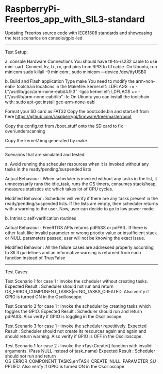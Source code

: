 # RaspberryPi-Freertos_app_with_SIL3-standard
Updating Freertos source code with IEC61508 standards and showcasing the test scenarios on console/gpio-led

---------------------------------------------------------------------
Test Setup:

a. console Hardware Connections
     You should have ttl-to-rs232 cable to use mini-uart. Connect 5v, tx, rx, gnd pins from RPI3 to ttl cable.
     On Ubuntu, run minicom
       sudo killall -9 minicom ; sudo minicom --device /dev/ttyUSB0
     
b. Build and Flash application
    Type make
    You need to modify the arm-non-eabi- toolchain locations in the Makefile:
    kernel.elf: LDFLAGS += -L"/usr/lib/gcc/arm-none-eabi/4.9.3" -lgcc
    kernel.elf: LDFLAGS += -L"/usr/lib/arm-none-eabi/lib" -lc
    On Ubuntu you can install the toolchain with: sudo apt-get install gcc-arm-none-eabi

   Format your SD card as FAT32
   Copy the bootcode.bin and start.elf from here https://github.com/raspberrypi/firmware/tree/master/boot

   Copy the config.txt from /boot_stuff onto the SD card to fix over/underscanning

   Copy the kernel7.img generated by make
   
-------------------------------------------------------------------------
Scenarios that are simulated and tested

  a. Avoid running the scheduler resources when it is invoked without any tasks in the ready/pending/suspended lists 

  Actual Behaviour : When scheduler is invoked without any tasks in the list, it unnecessarily runs the idle_task, runs the OS   timers, consumes stack/heap, measures statistics etc which takes lot of CPU cycles.

  Modified Behavior : Scheduler will verify if there are any tasks present in the ready/pending/suspended lists. If the lists are   empty, then scheduler returns with a warning to the user. Now, user can decide to go to low power mode. 

  b. Intrinsic self-verification routines

  Actual Behaviour : FreeRTOS APIs returns pdPASS or pdFAIL. If there is other fault like invalid parameter or wrong priority value   or insufficient stack or NULL parameters passed, user will not be knowing the exact issue.

  Modified Behavior : All the failure cases are addressed properly according to SIL3 guidelines and an informative warning is     returned from each function instead of True/False

------------------------------------------------------------------------------
Test Cases:

Test Scenario 1 for case 1 : Invoke the scheduler without creating tasks.
Expected Result            : Scheduler should not run and return OS_ERROR_COMPONENT_TASKS|errNO_TASKS_CREATED.
                             Also verify if GPIO is turned ON in the Oscilloscope.

Test Scenario 2 for case 1 : Invoke the scheduler by creating tasks which toggles the GPIO.
Expected Result            : Scheduler should run and return pdPASS.
                             Also verify if GPIO is toggling in the Oscilloscope.

Test Scenario 3 for case 1 : Invoke the scheduler repetitively.
Expected Result            : Scheduler should not create its resources again and again and should return warning.
                             Also verify if GPIO is OFF in the Oscilloscope.

Test Scenario 1 for case 2 : Invoke the xTaskCreate() function with invalid arguments. (Pass NULL instead of task_name)
Expected Result            : Scheduler should not run and return  			OS_ERROR_COMPONENT_TASKS,errTASK_CREATE_NULL_PARAMETER_SUPPLIED.
                             Also verify if GPIO is turned ON in the Oscilloscope.

